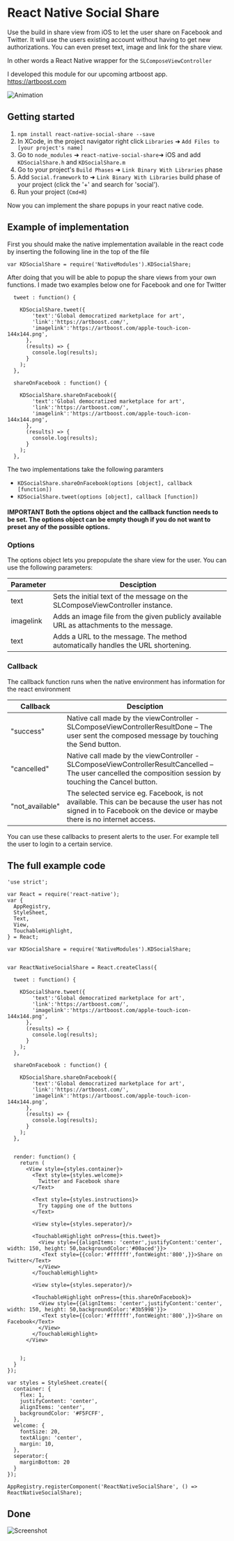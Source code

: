 # React Native Social Share

Use the build in share view from iOS to let the user share on Facebook and Twitter.
It will use the users existing account without having to get new authorizations.
You can even preset text, image and link for the share view.

In other words a React Native wrapper for the `SLComposeViewController`

I developed this module for our upcoming artboost app.
https://artboost.com


![Animation](https://raw.githubusercontent.com/doefler/react-native-social-share/master/animation-looping.gif)

## Getting started

1. `npm install react-native-social-share --save`
2. In XCode, in the project navigator right click `Libraries` ➜ `Add Files to [your project's name]`
3. Go to `node_modules` ➜ `react-native-social-share`➜ iOS and add `KDSocialShare.h` and `KDSocialShare.m` 
4. Go to your project's `Build Phases` ➜ `Link Binary With Libraries` phase
5. Add `Social.framework` to ➜ `Link Binary With Libraries` build phase of your project (click the '+' and search for 'social').
6. Run your project (`Cmd+R`)

Now you can implement the share popups in your react native code.

## Example of implementation

First you should make the native implementation available in the react code by inserting the following line in the top of the file
```
var KDSocialShare = require('NativeModules').KDSocialShare;
```
After doing that you will be able to popup the share views from your own functions. I made two examples below one for Facebook and one for Twitter
```
  tweet : function() {

    KDSocialShare.tweet({
        'text':'Global democratized marketplace for art',
        'link':'https://artboost.com/',
        'imagelink':'https://artboost.com/apple-touch-icon-144x144.png',
      },
      (results) => {
        console.log(results);
      }
    );
  },

  shareOnFacebook : function() {

    KDSocialShare.shareOnFacebook({
        'text':'Global democratized marketplace for art',
        'link':'https://artboost.com/',
        'imagelink':'https://artboost.com/apple-touch-icon-144x144.png',
      },
      (results) => {
        console.log(results);
      }
    );
  },
```

The two implementations take the following paramters

- `KDSocialShare.shareOnFacebook(options [object], callback [function])`
- `KDSocialShare.tweet(options [object], callback [function])`

#### IMPORTANT Both the options object and the callback function needs to be set. The options object can be empty though if you do not want to preset any of the possible options. 

### Options
The options object lets you prepopulate the share view for the user. You can use the following parameters:

| Parameter     | Desciption    | 
| ------------- | ------------- |
| text      | Sets the initial text of the message on the SLComposeViewController instance.  |
| imagelink      | Adds an image file from the given publicly available URL as attachments to the message.  |
| text      | Adds a URL to the message. The method automatically handles the URL shortening.  |


### Callback
The callback function runs when the native environment has information for the react environment

| Callback     | Desciption    | 
| ------------- | ------------- |
| "success"      | Native call made by the viewController - SLComposeViewControllerResultDone – The user sent the composed message by touching the Send button. |
| "cancelled"      | Native call made by the viewController - SLComposeViewControllerResultCancelled – The user cancelled the composition session by touching the Cancel button.  |
| "not_available"      | The selected service eg. Facebook, is not available. This can be because the user has not signed in to Facebook on the device or maybe there is no internet access. |

You can use these callbacks to present alerts to the user. For example tell the user to login to a certain service.


## The full example code
```
'use strict';

var React = require('react-native');
var {
  AppRegistry,
  StyleSheet,
  Text,
  View,
  TouchableHighlight,
} = React;

var KDSocialShare = require('NativeModules').KDSocialShare;


var ReactNativeSocialShare = React.createClass({

  tweet : function() {

    KDSocialShare.tweet({
        'text':'Global democratized marketplace for art',
        'link':'https://artboost.com/',
        'imagelink':'https://artboost.com/apple-touch-icon-144x144.png',
      },
      (results) => {
        console.log(results);
      }
    );
  },

  shareOnFacebook : function() {

    KDSocialShare.shareOnFacebook({
        'text':'Global democratized marketplace for art',
        'link':'https://artboost.com/',
        'imagelink':'https://artboost.com/apple-touch-icon-144x144.png',
      },
      (results) => {
        console.log(results);
      }
    );
  },


  render: function() {
    return (
      <View style={styles.container}>
        <Text style={styles.welcome}>
          Twitter and Facebook share
        </Text>

        <Text style={styles.instructions}>
          Try tapping one of the buttons
        </Text>

        <View style={styles.seperator}/>

        <TouchableHighlight onPress={this.tweet}>
          <View style={{alignItems: 'center',justifyContent:'center', width: 150, height: 50,backgroundColor:'#00aced'}}>
           <Text style={{color:'#ffffff',fontWeight:'800',}}>Share on Twitter</Text>
          </View>
        </TouchableHighlight>

        <View style={styles.seperator}/>

        <TouchableHighlight onPress={this.shareOnFacebook}>
          <View style={{alignItems: 'center',justifyContent:'center', width: 150, height: 50,backgroundColor:'#3b5998'}}>
           <Text style={{color:'#ffffff',fontWeight:'800',}}>Share on Facebook</Text>
          </View>
        </TouchableHighlight>
      </View>

      
    );
  }
});

var styles = StyleSheet.create({
  container: {
    flex: 1,
    justifyContent: 'center',
    alignItems: 'center',
    backgroundColor: '#F5FCFF',
  },
  welcome: {
    fontSize: 20,
    textAlign: 'center',
    margin: 10,
  },
  seperator:{
    marginBottom: 20
  }
});

AppRegistry.registerComponent('ReactNativeSocialShare', () => ReactNativeSocialShare);

```

## Done

![Screenshot](https://raw.githubusercontent.com/doefler/react-native-social-share/master/still.png)
